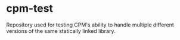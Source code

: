 cpm-test
========

Repository used for testing CPM's ability to handle multiple different
versions of the same statically linked library.
